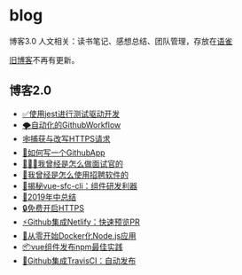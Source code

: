 # blog

博客3.0 人文相关：读书笔记、感想总结、团队管理，存放在[语雀](https://www.yuque.com/levy/blog)

[旧博客](https://levy.work)不再有更新。

## 博客2.0 

- [✅使用jest进行测试驱动开发](https://github.com/levy9527/blog/issues/13)
- [🌪自动化的GithubWorkflow](https://github.com/levy9527/blog/issues/12)
- [🕸捕获与改写HTTPS请求](https://github.com/levy9527/blog/issues/11)
- [🤖如何写一个GithubApp](https://github.com/levy9527/blog/issues/10)
- [👨🏻‍💻我曾经是怎么做面试官的](https://github.com/levy9527/blog/issues/9)
- [📱我曾经是怎么使用招聘软件的](https://github.com/levy9527/blog/issues/8)
- [🔨揭秘vue-sfc-cli：组件研发利器](https://github.com/levy9527/blog/issues/7)
- [📝2019年中总结](https://github.com/levy9527/blog/issues/6)
- [🔒免费开启HTTPS](https://github.com/levy9527/blog/issues/5)
- [⚡️Github集成Netlify：快速预览PR](https://github.com/levy9527/blog/issues/4)
- [🐳从零开始Docker化Node.js应用](https://github.com/levy9527/blog/issues/3)
- [📦vue组件发布npm最佳实践](https://github.com/levy9527/blog/issues/2)
- [🚀Github集成TravisCI：自动发布](https://github.com/levy9527/blog/issues/1)
